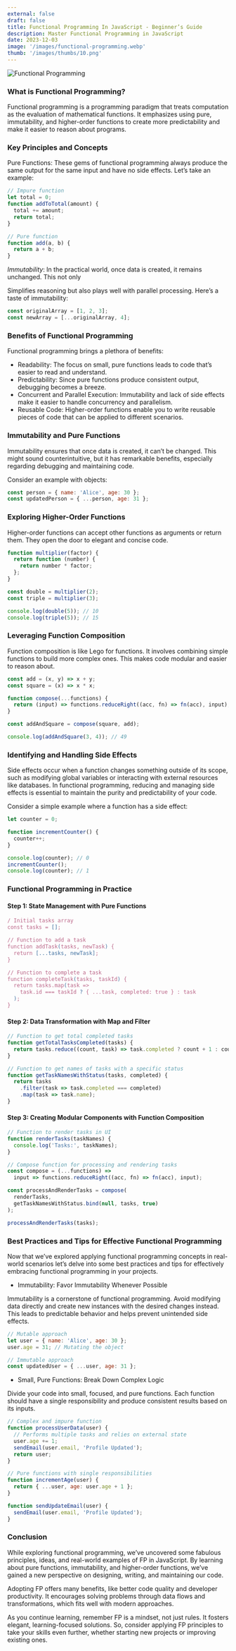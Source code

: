 ```yaml
---
external: false
draft: false
title: Functional Programming In JavaScript - Beginner’s Guide
description: Master Functional Programming in JavaScript
date: 2023-12-03
image: '/images/functional-programming.webp'
thumb: '/images/thumbs/10.png'
---
```


![Functional Programming](/images/functional-programming.webp)

### What is Functional Programming?

Functional programming is a programming paradigm that treats computation as the evaluation of mathematical functions. It emphasizes using pure, immutability, and higher-order functions to create more predictability and make it easier to reason about programs.

### Key Principles and Concepts

Pure Functions: These gems of functional programming always produce the same output for the same input and have no side effects. Let’s take an example:

```js
// Impure function
let total = 0;
function addToTotal(amount) {
  total += amount;
  return total;
}

// Pure function
function add(a, b) {
  return a + b;
}
```

*Immutability*: In the practical world, once data is created, it remains unchanged. This not only

Simplifies reasoning but also plays well with parallel processing. Here’s a taste of immutability:

```js
const originalArray = [1, 2, 3];
const newArray = [...originalArray, 4];
```

### Benefits of Functional Programming

Functional programming brings a plethora of benefits:

- Readability: The focus on small, pure functions leads to code that’s easier to read and understand.
- Predictability: Since pure functions produce consistent output, debugging becomes a breeze.
- Concurrent and Parallel Execution: Immutability and lack of side effects make it easier to handle concurrency and parallelism.
- Reusable Code: Higher-order functions enable you to write reusable pieces of code that can be applied to different scenarios.

### Immutability and Pure Functions

Immutability ensures that once data is created, it can’t be changed. This might sound counterintuitive, but it has remarkable benefits, especially regarding debugging and maintaining code.

Consider an example with objects:

```js
const person = { name: 'Alice', age: 30 };
const updatedPerson = { ...person, age: 31 };
```

### Exploring Higher-Order Functions

Higher-order functions can accept other functions as arguments or return them. They open the door to elegant and concise code.

```js
function multiplier(factor) {
  return function (number) {
    return number * factor;
  };
}

const double = multiplier(2);
const triple = multiplier(3);

console.log(double(5)); // 10
console.log(triple(5)); // 15
```

### Leveraging Function Composition

Function composition is like Lego for functions. It involves combining simple functions to build more complex ones. This makes code modular and easier to reason about.

```js
const add = (x, y) => x + y;
const square = (x) => x * x;

function compose(...functions) {
  return (input) => functions.reduceRight((acc, fn) => fn(acc), input);
}

const addAndSquare = compose(square, add);

console.log(addAndSquare(3, 4)); // 49
```

### Identifying and Handling Side Effects

Side effects occur when a function changes something outside of its scope, such as modifying global variables or interacting with external resources like databases. In functional programming, reducing and managing side effects is essential to maintain the purity and predictability of your code.

Consider a simple example where a function has a side effect:

```js
let counter = 0;

function incrementCounter() {
  counter++;
}

console.log(counter); // 0
incrementCounter();
console.log(counter); // 1
```

### Functional Programming in Practice

#### Step 1: State Management with Pure Functions

```js
/ Initial tasks array
const tasks = [];

// Function to add a task
function addTask(tasks, newTask) {
  return [...tasks, newTask];
}

// Function to complete a task
function completeTask(tasks, taskId) {
  return tasks.map(task =>
    task.id === taskId ? { ...task, completed: true } : task
  );
}
```

#### Step 2: Data Transformation with Map and Filter

```js
// Function to get total completed tasks
function getTotalTasksCompleted(tasks) {
  return tasks.reduce((count, task) => task.completed ? count + 1 : count, 0);
}

// Function to get names of tasks with a specific status
function getTaskNamesWithStatus(tasks, completed) {
  return tasks
    .filter(task => task.completed === completed)
    .map(task => task.name);
}
```

#### Step 3: Creating Modular Components with Function Composition

```js
// Function to render tasks in UI
function renderTasks(taskNames) {
  console.log('Tasks:', taskNames);
}

// Compose function for processing and rendering tasks
const compose = (...functions) =>
  input => functions.reduceRight((acc, fn) => fn(acc), input);

const processAndRenderTasks = compose(
  renderTasks,
  getTaskNamesWithStatus.bind(null, tasks, true)
);

processAndRenderTasks(tasks);
```

### Best Practices and Tips for Effective Functional Programming

Now that we’ve explored applying functional programming concepts in real-world scenarios let’s delve into some best practices and tips for effectively embracing functional programming in your projects.

- Immutability: Favor Immutability Whenever Possible

Immutability is a cornerstone of functional programming. Avoid modifying data directly and create new instances with the desired changes instead. This leads to predictable behavior and helps prevent unintended side effects.

```js
// Mutable approach
let user = { name: 'Alice', age: 30 };
user.age = 31; // Mutating the object

// Immutable approach
const updatedUser = { ...user, age: 31 };
```

- Small, Pure Functions: Break Down Complex Logic

Divide your code into small, focused, and pure functions. Each function should have a single responsibility and produce consistent results based on its inputs.

```js
// Complex and impure function
function processUserData(user) {
  // Performs multiple tasks and relies on external state
  user.age += 1;
  sendEmail(user.email, 'Profile Updated');
  return user;
}

// Pure functions with single responsibilities
function incrementAge(user) {
  return { ...user, age: user.age + 1 };
}

function sendUpdateEmail(user) {
  sendEmail(user.email, 'Profile Updated');
}
```

### Conclusion

While exploring functional programming, we’ve uncovered some fabulous principles, ideas, and real-world examples of FP in JavaScript. By learning about pure functions, immutability, and higher-order functions, we’ve gained a new perspective on designing, writing, and maintaining our code.

Adopting FP offers many benefits, like better code quality and developer productivity. It encourages solving problems through data flows and transformations, which fits well with modern approaches.

As you continue learning, remember FP is a mindset, not just rules. It fosters elegant, learning-focused solutions. So, consider applying FP principles to take your skills even further, whether starting new projects or improving existing ones.
